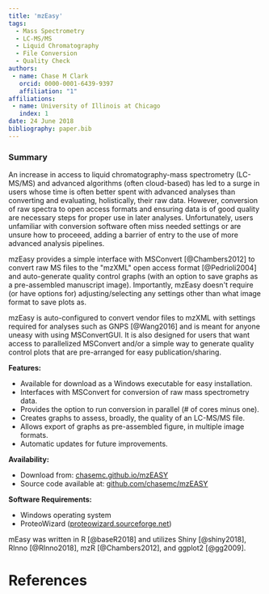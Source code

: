 ```yaml
---
title: 'mzEasy'
tags:
  - Mass Spectrometry
  - LC-MS/MS
  - Liquid Chromatography
  - File Conversion
  - Quality Check
authors:
 - name: Chase M Clark
   orcid: 0000-0001-6439-9397
   affiliation: "1"
affiliations:
 - name: University of Illinois at Chicago
   index: 1
date: 24 June 2018
bibliography: paper.bib
---
```


### Summary

An increase in access to liquid chromatography-mass spectrometry (LC-MS/MS) and advanced algorithms (often cloud-based) has led to a surge in users whose time is often better spent with advanced analyses than converting and evaluating, holistically, their raw data.  However, conversion of raw spectra to open access formats and ensuring data is of good quality are necessary steps for proper use in later analyses. Unfortunately, users unfamiliar with conversion software often miss needed settings or are unsure how to proceeed, adding a barrier of entry to the use of more advanced analysis pipelines.

mzEasy provides a simple interface with MSConvert [@Chambers2012] to convert raw MS files to the "mzXML" open access format [@Pedrioli2004] and auto-generate quality control graphs (with an option to save graphs as a pre-assembled manuscript image). Importantly, mzEasy doesn't require (or have options for) adjusting/selecting any settings other than what image format to save plots as.  

mzEasy is auto-configured to convert vendor files to mzXML with settings required for analyses such as GNPS [@Wang2016] and is meant for anyone uneasy with using MSConvertGUI.  It is also designed for users that want access to parallelized MSConvert and/or a simple way to generate quality control plots that are pre-arranged for easy publication/sharing.

**Features:**

 - Available for download as a Windows executable for easy installation. 
 - Interfaces with MSConvert for conversion of raw mass spectrometry data.
 - Provides the option to run conversion in parallel (# of cores minus one).
 - Creates graphs to assess, broadly, the quality of an LC-MS/MS file.
 - Allows export of graphs as pre-assembled figure, in multiple image formats.
 - Automatic updates for future improvements.

**Availability:**

 - Download from: [chasemc.github.io/mzEASY](https://chasemc.github.io/mzEASY/)
 - Source code available at: [github.com/chasemc/mzEASY](https://github.com/chasemc/mzEASY) 

**Software Requirements:**

 - Windows operating system
 - ProteoWizard ([proteowizard.sourceforge.net](http://proteowizard.sourceforge.net))


mEasy was written in R [@baseR2018] and utilizes Shiny [@shiny2018], RInno [@RInno2018], mzR [@Chambers2012], and ggplot2 [@gg2009].

# References

